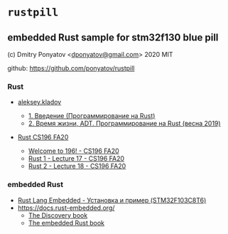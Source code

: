 #  `rustpill`
## embedded Rust sample for stm32f130 blue pill

(c) Dmitry Ponyatov <<dponyatov@gmail.com>> 2020 MIT

github: https://github.com/ponyatov/rustpill



### Rust
    
* [aleksey.kladov](https://www.youtube.com/playlist?list=PLlb7e2G7aSpTfhiECYNI2EZ1uAluUqE_e)
    * [1. Введение (Программирование на Rust)](https://www.youtube.com/watch?v=Oy_VYovfWyo)
    * [2. Время жизни, ADT. Программирование на Rust (весна 2019)](https://www.youtube.com/watch?v=WV-m7xRlXMs)

* [Rust CS196 FA20](https://www.youtube.com/playlist?list=PLddc343N7YqhSPMjlCJa1gRDt4CzjiMYZ)
    * [Welcome to 196! - CS196 FA20](https://www.youtube.com/watch?v=J__JvfNuknU&list=PLddc343N7YqhSPMjlCJa1gRDt4CzjiMYZ&index=1&t=795s)
    * [Rust 1 - Lecture 17 - CS196 FA20](https://www.youtube.com/watch?v=ac7AOtkQMx4)
    * [Rust 2 - Lecture 18 - CS196 FA20](https://www.youtube.com/watch?v=-SKih0Bu7l4)

    
### embedded Rust

* [Rust Lang Embedded - Установка и пример (STM32F103C8T6)](https://www.youtube.com/watch?v=IEniVrjncdk)
* https://docs.rust-embedded.org/
    * [The Discovery book](https://docs.rust-embedded.org/discovery/)
    * [The embedded Rust book](https://docs.rust-embedded.org/book/)

